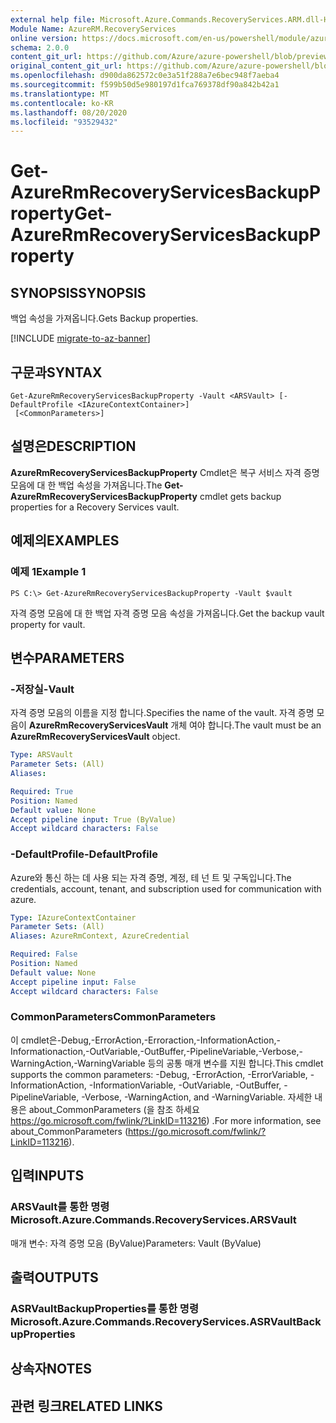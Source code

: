 ```yaml
---
external help file: Microsoft.Azure.Commands.RecoveryServices.ARM.dll-Help.xml
Module Name: AzureRM.RecoveryServices
online version: https://docs.microsoft.com/en-us/powershell/module/azurerm.recoveryservices/get-azurermrecoveryservicesbackupproperty
schema: 2.0.0
content_git_url: https://github.com/Azure/azure-powershell/blob/preview/src/ResourceManager/RecoveryServices/Commands.RecoveryServices/help/Get-AzureRmRecoveryServicesBackupProperty.md
original_content_git_url: https://github.com/Azure/azure-powershell/blob/preview/src/ResourceManager/RecoveryServices/Commands.RecoveryServices/help/Get-AzureRmRecoveryServicesBackupProperty.md
ms.openlocfilehash: d900da862572c0e3a51f288a7e6bec948f7aeba4
ms.sourcegitcommit: f599b50d5e980197d1fca769378df90a842b42a1
ms.translationtype: MT
ms.contentlocale: ko-KR
ms.lasthandoff: 08/20/2020
ms.locfileid: "93529432"
---
```

# <span data-ttu-id="6aa38-101">Get-AzureRmRecoveryServicesBackupProperty</span><span class="sxs-lookup"><span data-stu-id="6aa38-101">Get-AzureRmRecoveryServicesBackupProperty</span></span>

## <span data-ttu-id="6aa38-102">SYNOPSIS</span><span class="sxs-lookup"><span data-stu-id="6aa38-102">SYNOPSIS</span></span>
<span data-ttu-id="6aa38-103">백업 속성을 가져옵니다.</span><span class="sxs-lookup"><span data-stu-id="6aa38-103">Gets Backup properties.</span></span>

[!INCLUDE [migrate-to-az-banner](../../includes/migrate-to-az-banner.md)]

## <span data-ttu-id="6aa38-104">구문과</span><span class="sxs-lookup"><span data-stu-id="6aa38-104">SYNTAX</span></span>

```
Get-AzureRmRecoveryServicesBackupProperty -Vault <ARSVault> [-DefaultProfile <IAzureContextContainer>]
 [<CommonParameters>]
```

## <span data-ttu-id="6aa38-105">설명은</span><span class="sxs-lookup"><span data-stu-id="6aa38-105">DESCRIPTION</span></span>
<span data-ttu-id="6aa38-106">**AzureRmRecoveryServicesBackupProperty** Cmdlet은 복구 서비스 자격 증명 모음에 대 한 백업 속성을 가져옵니다.</span><span class="sxs-lookup"><span data-stu-id="6aa38-106">The **Get-AzureRmRecoveryServicesBackupProperty** cmdlet gets backup properties for a Recovery Services vault.</span></span>

## <span data-ttu-id="6aa38-107">예제의</span><span class="sxs-lookup"><span data-stu-id="6aa38-107">EXAMPLES</span></span>

### <span data-ttu-id="6aa38-108">예제 1</span><span class="sxs-lookup"><span data-stu-id="6aa38-108">Example 1</span></span>
```
PS C:\> Get-AzureRmRecoveryServicesBackupProperty -Vault $vault
```

<span data-ttu-id="6aa38-109">자격 증명 모음에 대 한 백업 자격 증명 모음 속성을 가져옵니다.</span><span class="sxs-lookup"><span data-stu-id="6aa38-109">Get the backup vault property for vault.</span></span>

## <span data-ttu-id="6aa38-110">변수</span><span class="sxs-lookup"><span data-stu-id="6aa38-110">PARAMETERS</span></span>

### <span data-ttu-id="6aa38-111">-저장실</span><span class="sxs-lookup"><span data-stu-id="6aa38-111">-Vault</span></span>
<span data-ttu-id="6aa38-112">자격 증명 모음의 이름을 지정 합니다.</span><span class="sxs-lookup"><span data-stu-id="6aa38-112">Specifies the name of the vault.</span></span>
<span data-ttu-id="6aa38-113">자격 증명 모음이 **AzureRmRecoveryServicesVault** 개체 여야 합니다.</span><span class="sxs-lookup"><span data-stu-id="6aa38-113">The vault must be an **AzureRmRecoveryServicesVault** object.</span></span>

```yaml
Type: ARSVault
Parameter Sets: (All)
Aliases:

Required: True
Position: Named
Default value: None
Accept pipeline input: True (ByValue)
Accept wildcard characters: False
```

### <span data-ttu-id="6aa38-114">-DefaultProfile</span><span class="sxs-lookup"><span data-stu-id="6aa38-114">-DefaultProfile</span></span>
<span data-ttu-id="6aa38-115">Azure와 통신 하는 데 사용 되는 자격 증명, 계정, 테 넌 트 및 구독입니다.</span><span class="sxs-lookup"><span data-stu-id="6aa38-115">The credentials, account, tenant, and subscription used for communication with azure.</span></span>

```yaml
Type: IAzureContextContainer
Parameter Sets: (All)
Aliases: AzureRmContext, AzureCredential

Required: False
Position: Named
Default value: None
Accept pipeline input: False
Accept wildcard characters: False
```

### <span data-ttu-id="6aa38-116">CommonParameters</span><span class="sxs-lookup"><span data-stu-id="6aa38-116">CommonParameters</span></span>
<span data-ttu-id="6aa38-117">이 cmdlet은-Debug,-ErrorAction,-Erroraction,-InformationAction,-Informationaction,-OutVariable,-OutBuffer,-PipelineVariable,-Verbose,-WarningAction,-WarningVariable 등의 공통 매개 변수를 지원 합니다.</span><span class="sxs-lookup"><span data-stu-id="6aa38-117">This cmdlet supports the common parameters: -Debug, -ErrorAction, -ErrorVariable, -InformationAction, -InformationVariable, -OutVariable, -OutBuffer, -PipelineVariable, -Verbose, -WarningAction, and -WarningVariable.</span></span> <span data-ttu-id="6aa38-118">자세한 내용은 about_CommonParameters (을 참조 하세요 https://go.microsoft.com/fwlink/?LinkID=113216) .</span><span class="sxs-lookup"><span data-stu-id="6aa38-118">For more information, see about_CommonParameters (https://go.microsoft.com/fwlink/?LinkID=113216).</span></span>

## <span data-ttu-id="6aa38-119">입력</span><span class="sxs-lookup"><span data-stu-id="6aa38-119">INPUTS</span></span>

### <span data-ttu-id="6aa38-120">ARSVault를 통한 명령</span><span class="sxs-lookup"><span data-stu-id="6aa38-120">Microsoft.Azure.Commands.RecoveryServices.ARSVault</span></span>
<span data-ttu-id="6aa38-121">매개 변수: 자격 증명 모음 (ByValue)</span><span class="sxs-lookup"><span data-stu-id="6aa38-121">Parameters: Vault (ByValue)</span></span>

## <span data-ttu-id="6aa38-122">출력</span><span class="sxs-lookup"><span data-stu-id="6aa38-122">OUTPUTS</span></span>

### <span data-ttu-id="6aa38-123">ASRVaultBackupProperties를 통한 명령</span><span class="sxs-lookup"><span data-stu-id="6aa38-123">Microsoft.Azure.Commands.RecoveryServices.ASRVaultBackupProperties</span></span>

## <span data-ttu-id="6aa38-124">상속자</span><span class="sxs-lookup"><span data-stu-id="6aa38-124">NOTES</span></span>

## <span data-ttu-id="6aa38-125">관련 링크</span><span class="sxs-lookup"><span data-stu-id="6aa38-125">RELATED LINKS</span></span>
